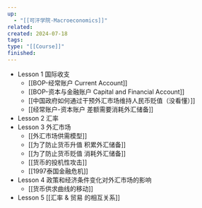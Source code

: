 ```yaml
---
up:
  - "[[可汗学院-Macroeconomics]]"
related: 
created: 2024-07-18
tags: 
type: "[[Course]]"
finished:
---
```



- Lesson 1 国际收支
	- [[BOP-经常账户 Current Account]]
	- [[BOP-资本与金融账户 Capital and Financial Account]]
	- [[中国政府如何通过干预外汇市场维持人民币贬值（没看懂）]]
	- [[经常账户-资本账户 差额需要消耗外汇储备]]
- Lesson 2 汇率
- Lesson 3 外汇市场
	- [[外汇市场供需模型]]
	- [[为了防止货币升值 积累外汇储备]]
	- [[为了防止货币贬值 消耗外汇储备]]
	- [[货币的投机性攻击]]
	- [[1997泰国金融危机]]
- Lesson 4 政策和经济条件变化对外汇市场的影响
	- [[货币供求曲线的移动]]
- Lesson 5 [[汇率 & 贸易 的相互关系]]